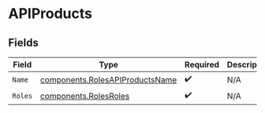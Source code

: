 # APIProducts


## Fields

| Field                                                                              | Type                                                                               | Required                                                                           | Description                                                                        |
| ---------------------------------------------------------------------------------- | ---------------------------------------------------------------------------------- | ---------------------------------------------------------------------------------- | ---------------------------------------------------------------------------------- |
| `Name`                                                                             | [components.RolesAPIProductsName](../../models/components/rolesapiproductsname.md) | :heavy_check_mark:                                                                 | N/A                                                                                |
| `Roles`                                                                            | [components.RolesRoles](../../models/components/rolesroles.md)                     | :heavy_check_mark:                                                                 | N/A                                                                                |